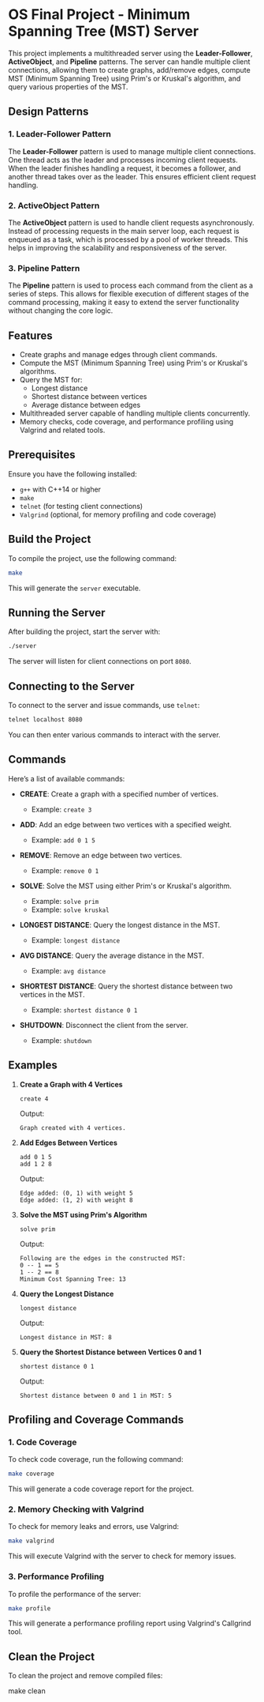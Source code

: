 
# OS Final Project - Minimum Spanning Tree (MST) Server

This project implements a multithreaded server using the **Leader-Follower**, **ActiveObject**, and **Pipeline** patterns. The server can handle multiple client connections, allowing them to create graphs, add/remove edges, compute MST (Minimum Spanning Tree) using Prim's or Kruskal's algorithm, and query various properties of the MST.

## Design Patterns

### 1. **Leader-Follower Pattern**
The **Leader-Follower** pattern is used to manage multiple client connections. One thread acts as the leader and processes incoming client requests. When the leader finishes handling a request, it becomes a follower, and another thread takes over as the leader. This ensures efficient client request handling.

### 2. **ActiveObject Pattern**
The **ActiveObject** pattern is used to handle client requests asynchronously. Instead of processing requests in the main server loop, each request is enqueued as a task, which is processed by a pool of worker threads. This helps in improving the scalability and responsiveness of the server.

### 3. **Pipeline Pattern**
The **Pipeline** pattern is used to process each command from the client as a series of steps. This allows for flexible execution of different stages of the command processing, making it easy to extend the server functionality without changing the core logic.

## Features
- Create graphs and manage edges through client commands.
- Compute the MST (Minimum Spanning Tree) using Prim's or Kruskal's algorithms.
- Query the MST for:
  - Longest distance
  - Shortest distance between vertices
  - Average distance between edges
- Multithreaded server capable of handling multiple clients concurrently.
- Memory checks, code coverage, and performance profiling using Valgrind and related tools.

## Prerequisites

Ensure you have the following installed:
- `g++` with C++14 or higher
- `make`
- `telnet` (for testing client connections)
- `Valgrind` (optional, for memory profiling and code coverage)

## Build the Project

To compile the project, use the following command:

```bash
make
```

This will generate the `server` executable.

## Running the Server

After building the project, start the server with:

```bash
./server
```

The server will listen for client connections on port `8080`.

## Connecting to the Server

To connect to the server and issue commands, use `telnet`:

```bash
telnet localhost 8080
```

You can then enter various commands to interact with the server.

## Commands

Here’s a list of available commands:

- **CREATE**: Create a graph with a specified number of vertices.
    - Example: `create 3`
    
- **ADD**: Add an edge between two vertices with a specified weight.
    - Example: `add 0 1 5`
    
- **REMOVE**: Remove an edge between two vertices.
    - Example: `remove 0 1`
    
- **SOLVE**: Solve the MST using either Prim's or Kruskal's algorithm.
    - Example: `solve prim`
    - Example: `solve kruskal`
    
- **LONGEST DISTANCE**: Query the longest distance in the MST.
    - Example: `longest distance`
    
- **AVG DISTANCE**: Query the average distance in the MST.
    - Example: `avg distance`
    
- **SHORTEST DISTANCE**: Query the shortest distance between two vertices in the MST.
    - Example: `shortest distance 0 1`
    
- **SHUTDOWN**: Disconnect the client from the server.
    - Example: `shutdown`

## Examples

1. **Create a Graph with 4 Vertices**
    ```
    create 4
    ```
    Output:
    ```
    Graph created with 4 vertices.
    ```

2. **Add Edges Between Vertices**
    ```
    add 0 1 5
    add 1 2 8
    ```
    Output:
    ```
    Edge added: (0, 1) with weight 5
    Edge added: (1, 2) with weight 8
    ```

3. **Solve the MST using Prim's Algorithm**
    ```
    solve prim
    ```
    Output:
    ```
    Following are the edges in the constructed MST:
    0 -- 1 == 5
    1 -- 2 == 8
    Minimum Cost Spanning Tree: 13
    ```

4. **Query the Longest Distance**
    ```
    longest distance
    ```
    Output:
    ```
    Longest distance in MST: 8
    ```

5. **Query the Shortest Distance between Vertices 0 and 1**
    ```
    shortest distance 0 1
    ```
    Output:
    ```
    Shortest distance between 0 and 1 in MST: 5
    ```

## Profiling and Coverage Commands

### 1. Code Coverage
To check code coverage, run the following command:

```bash
make coverage
```

This will generate a code coverage report for the project.

### 2. Memory Checking with Valgrind
To check for memory leaks and errors, use Valgrind:

```bash
make valgrind
```

This will execute Valgrind with the server to check for memory issues.

### 3. Performance Profiling
To profile the performance of the server:

```bash
make profile
```

This will generate a performance profiling report using Valgrind's Callgrind tool.

## Clean the Project

To clean the project and remove compiled files:

make clean
```


